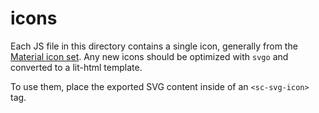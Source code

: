 # icons

Each JS file in this directory contains a single icon, generally from the
[Material icon set](https://material.io/resources/icons). Any new icons should be optimized with
`svgo` and converted to a lit-html template.

To use them, place the exported SVG content inside of an `<sc-svg-icon>` tag.
